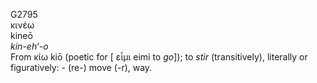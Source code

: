 <body>
  <p>G2795<br>  κινέω  <br> kineō  <br><i>kin-eh‘-o </i><br>From   κίω    kiō   (poetic for [  εἶμι    eimi   to <i>go</i>]); to <i>stir</i> (transitively), literally or figuratively: - (re-) move (-r), way.<br></p>
 </body>